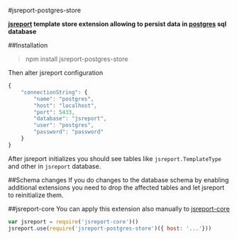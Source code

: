 #jsreport-postgres-store

**[jsreport](https://github.com/jsreport/jsreport) template store extension allowing to persist data in [postgres](http://www.postgresql.org/) sql database**


##Installation

> npm install jsreport-postgres-store

Then alter jsreport configuration 
```js
{
	"connectionString": {
	    "name": "postgres",
        "host": "localhost",
        "port": 5433,
        "database": "jsreport",
        "user": "postgres",
        "password": "password" 
    }
}
```

After jsreport initializes you should see tables like `jsreport.TemplateType` and other in `jsreport` database.

##Schema changes
If you do changes to the database schema by enabling additional extensions you need to drop the affected tables and let jsreport to reinitialize them. 


##jsreport-core
You can apply this extension also manually to [jsreport-core](https://github.com/jsreport/jsreport-core)

```js
var jsreport = require('jsreport-core')()
jsreport.use(require('jsreport-postgres-store')({ host: '...'}))
```




